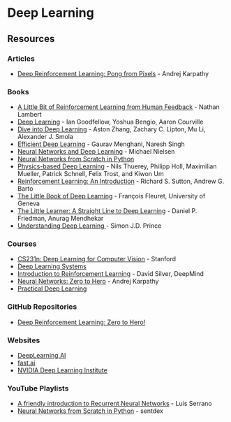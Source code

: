 # Deep Learning

## Resources

### Articles

* [Deep Reinforcement Learning: Pong from Pixels](http://karpathy.github.io/2016/05/31/rl/) - Andrej Karpathy

### Books

* [A Little Bit of Reinforcement Learning from Human Feedback](https://rlhfbook.com/) - Nathan Lambert
* [Deep Learning](https://www.deeplearningbook.org/) - Ian Goodfellow, Yoshua Bengio, Aaron Courville
* [Dive into Deep Learning](https://d2l.ai/) - Aston Zhang, Zachary C. Lipton, Mu Li, Alexander J. Smola
* [Efficient Deep Learning](https://efficientdlbook.com/) - Gaurav Menghani, Naresh Singh
* [Neural Networks and Deep Learning](http://neuralnetworksanddeeplearning.com/) - Michael Nielsen
* [Neural Networks from Scratch in Python](https://nnfs.io/)
* [Physics-based Deep Learning](https://physicsbaseddeeplearning.org/intro.html) - Nils Thuerey, Philipp Holl, Maximilian Mueller, Patrick Schnell, Felix Trost, and Kiwon Um
* [Reinforcement Learning: An Introduction](http://incompleteideas.net/book/the-book-2nd.html) - Richard S. Sutton, Andrew G. Barto
* [The Little Book of Deep Learning](https://fleuret.org/public/lbdl.pdf) - François Fleuret, University of Geneva
* [The Little Learner: A Straight Line to Deep Learning](https://www.thelittlelearner.com/) - Daniel P. Friedman, Anurag Mendhekar
* [Understanding Deep Learning ](https://udlbook.github.io/udlbook/)- Simon J.D. Prince

### Courses

* [CS231n: Deep Learning for Computer Vision](http://cs231n.stanford.edu/index.html) - Stanford
* [Deep Learning Systems](https://dlsyscourse.org/)
* [Introduction to Reinforcement Learning](https://www.youtube.com/playlist?list=PLqYmG7hTraZDM-OYHWgPebj2MfCFzFObQ) - David Silver, DeepMind
* [Neural Networks: Zero to Hero](https://karpathy.ai/zero-to-hero.html) - Andrej Karpathy
* [Practical Deep Learning](https://course.fast.ai/)

### GitHub Repositories

* [Deep Reinforcement Learning: Zero to Hero!](https://github.com/alessiodm/drl-zh)

### Websites

* [DeepLearning.AI](https://www.deeplearning.ai/)
* [fast.ai](https://www.fast.ai/)
* [NVIDIA Deep Learning Institute](https://learn.nvidia.com/)

### YouTube Playlists

* [A friendly introduction to Recurrent Neural Networks](https://www.youtube.com/watch?v=UNmqTiOnRfg) - Luis Serrano
* [Neural Networks from Scratch in Python](https://www.youtube.com/playlist?list=PLQVvvaa0QuDcjD5BAw2DxE6OF2tius3V3) - sentdex

